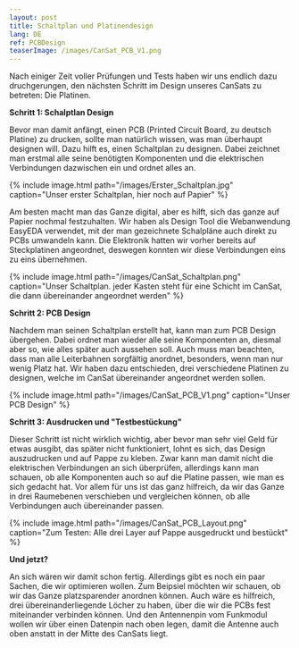 ```yaml
---
layout: post
title: Schaltplan und Platinendesign
lang: DE
ref: PCBDesign
teaserImage: /images/CanSat_PCB_V1.png
---
```


Nach einiger Zeit voller Prüfungen und Tests haben wir
uns endlich dazu druchgerungen, den nächsten Schritt im Design
unseres CanSats zu betreten: Die Platinen.

**Schritt 1: Schalptlan Design**

Bevor man damit anfängt, einen PCB (Printed Circuit Board, zu deutsch Platine) zu drucken,
sollte man natürlich wissen, was man überhaupt designen will. Dazu hilft es, einen Schaltplan zu designen.
Dabei zeichnet man erstmal alle seine benötigten Komponenten und die elektrischen Verbindungen dazwischen ein
und ordnet alles an. 

{% include image.html path="/images/Erster_Schaltplan.jpg" caption="Unser erster Schaltplan, hier noch auf Papier" %}

Am besten macht man das Ganze digital, aber es hilft, sich das ganze auf Papier nochmal festzuhalten.
Wir haben als Design Tool die Webanwendung EasyEDA verwendet, mit der man gezeichnete Schalpläne auch direkt zu PCBs umwandeln kann.
Die Elektronik hatten wir vorher bereits auf Steckplatinen angeordnet, deswegen konnten wir diese Verbindungen eins zu eins übernehmen.

{% include image.html path="/images/CanSat_Schaltplan.png" caption="Unser Schaltplan. jeder Kasten steht für eine Schicht im CanSat, die dann übereinander angeordnet werden" %}

**Schritt 2: PCB Design**

Nachdem man seinen Schaltplan erstellt hat, kann man zum PCB Design übergehen.
Dabei ordnet man wieder alle seine Komponenten an, diesmal aber so, wie alles später auch aussehen soll.
Auch muss man beachten, dass man alle Leiterbahnen sorgfältig anordnet, besonders, wenn man nur wenig Platz hat.
Wir haben dazu entschieden, drei verschiedene Platinen zu designen, welche im CanSat übereinander angeordnet werden sollen.

{% include image.html path="/images/CanSat_PCB_V1.png" caption="Unser PCB Design" %}

**Schritt 3: Ausdrucken und "Testbestückung"**

Dieser Schritt ist nicht wirklich wichtig, aber bevor man sehr viel Geld für etwas ausgibt, das später nicht funktioniert,
lohnt es sich, das Design auszudrucken und auf Pappe zu kleben. Zwar kann man damit nicht die elektrischen Verbindungen an sich
überprüfen, allerdings kann man schauen, ob alle Komponenten auch so auf die Platine passen, wie man es sich gedacht hat.
Vor allem für uns ist das ganz hilfreich, da wir das Ganze in drei Raumebenen verschieben und vergleichen können, ob alle 
Verbindungen auch übereinander passen.

{% include image.html path="/images/CanSat_PCB_Layout.png" caption="Zum Testen: Alle drei Layer auf Pappe ausgedruckt und bestückt" %}

**Und jetzt?**

An sich wären wir damit schon fertig. Allerdings gibt es noch ein paar Sachen, die wir optimieren wollen.
Zum Beipsiel möchten wir schauen, ob wir das Ganze platzsparender anordnen können. Auch wäre es hilfreich, drei 
übereinanderliegende Löcher zu haben, über die wir die PCBs fest miteinander verbinden können. Und den Antennenpin vom Funkmodul
wollen wir über einen Datenpin nach oben legen, damit die Antenne auch oben anstatt in der Mitte des CanSats liegt.
